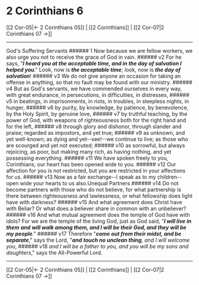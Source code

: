 # 2 Corinthians 6

[[2 Cor-05|← 2 Corinthians 05]] | [[2 Corinthians]] | [[2 Cor-07|2 Corinthians 07 →]]
***

God's Suffering Servants ###### 1 Now because we are fellow workers, we also urge you not to receive the grace of God in vain. ###### v2 For he says, "**_I heard you at the acceptable time, and in the day of salvation I helped you_**." Look, now is **_the acceptable time_**; look, now is **_the day of salvation_**! ###### v3 We do not give anyone an occasion for taking an offense in anything, so that no fault may be found with our ministry. ###### v4 But as God's servants, we have commended ourselves in every way, with great endurance, in persecutions, in difficulties, in distresses, ###### v5 in beatings, in imprisonments, in riots, in troubles, in sleepless nights, in hunger, ###### v6 by purity, by knowledge, by patience, by benevolence, by the Holy Spirit, by genuine love, ###### v7 by truthful teaching, by the power of God, with weapons of righteousness both for the right hand and for the left, ###### v8 through glory and dishonor, through slander and praise; regarded as impostors, and yet true; ###### v9 as unknown, and yet well-known; as dying and yet--see!--we continue to live; as those who are scourged and yet not executed; ###### v10 as sorrowful, but always rejoicing, as poor, but making many rich, as having nothing, and yet possessing everything. ###### v11 We have spoken freely to you, Corinthians; our heart has been opened wide to you. ###### v12 Our affection for you is not restricted, but you are restricted in your affections for us. ###### v13 Now as a fair exchange--I speak as to my children--open wide your hearts to us also.Unequal Partners ###### v14 Do not become partners with those who do not believe, for what partnership is there between righteousness and lawlessness, or what fellowship does light have with darkness? ###### v15 And what agreement does Christ have with Beliar? Or what does a believer share in common with an unbeliever? ###### v16 And what mutual agreement does the temple of God have with idols? For we are the temple of the living God, just as God said, "**_I will live in them_** **_and_** **_will walk among them, and I will be their God, and they will be my people_**." ###### v17 Therefore "**_come out from their midst, and be separate_**," says the Lord, "**_and_** _**touch no unclean thing**,_ _and_ _I will welcome_ _you_, ###### v18 _and_ _I will be a father to you, and you will be my sons and daughters_," says the All-Powerful Lord.

***
[[2 Cor-05|← 2 Corinthians 05]] | [[2 Corinthians]] | [[2 Cor-07|2 Corinthians 07 →]]
